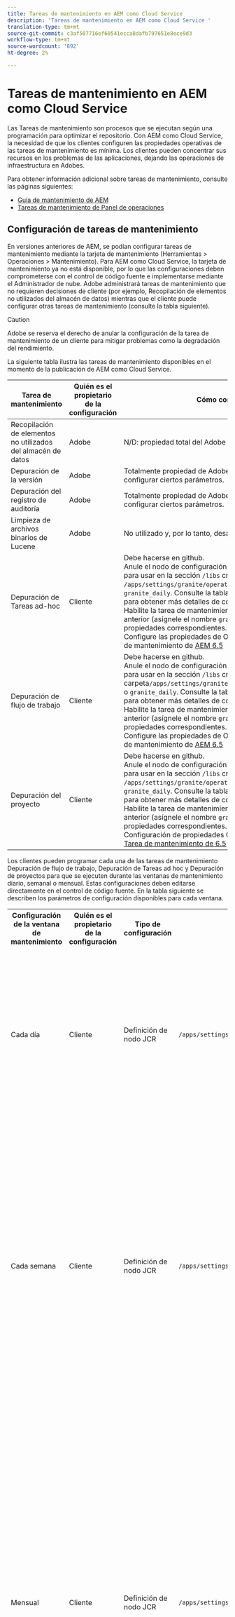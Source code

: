 ```yaml
---
title: Tareas de mantenimiento en AEM como Cloud Service
description: 'Tareas de mantenimiento en AEM como Cloud Service '
translation-type: tm+mt
source-git-commit: c3af507716ef60541ecca8dafb797651e8ece9d3
workflow-type: tm+mt
source-wordcount: '892'
ht-degree: 2%

---
```



# Tareas de mantenimiento en AEM como Cloud Service

Las Tareas de mantenimiento son procesos que se ejecutan según una programación para optimizar el repositorio. Con AEM como Cloud Service, la necesidad de que los clientes configuren las propiedades operativas de las tareas de mantenimiento es mínima. Los clientes pueden concentrar sus recursos en los problemas de las aplicaciones, dejando las operaciones de infraestructura en Adobes.

Para obtener información adicional sobre tareas de mantenimiento, consulte las páginas siguientes:

* [Guía de mantenimiento de AEM](https://helpx.adobe.com/experience-manager/kb/AEM6-Maintenance-Guide.html)
* [Tareas de mantenimiento de Panel de operaciones](https://helpx.adobe.com/experience-manager/6-5/sites/administering/using/operations-dashboard.html#AutomatedMaintenanceTasks)

## Configuración de tareas de mantenimiento

En versiones anteriores de AEM, se podían configurar tareas de mantenimiento mediante la tarjeta de mantenimiento (Herramientas > Operaciones > Mantenimiento). Para AEM como Cloud Service, la tarjeta de mantenimiento ya no está disponible, por lo que las configuraciones deben comprometerse con el control de código fuente e implementarse mediante el Administrador de nube. Adobe administrará tareas de mantenimiento que no requieren decisiones de cliente (por ejemplo, Recopilación de elementos no utilizados del almacén de datos) mientras que el cliente puede configurar otras tareas de mantenimiento (consulte la tabla siguiente).

>[!CAUTION]
>
>Adobe se reserva el derecho de anular la configuración de la tarea de mantenimiento de un cliente para mitigar problemas como la degradación del rendimiento.

La siguiente tabla ilustra las tareas de mantenimiento disponibles en el momento de la publicación de AEM como Cloud Service.

| Tarea de mantenimiento | Quién es el propietario de la configuración | Cómo configurar (opcional) |
|---|---|---|
| Recopilación de elementos no utilizados del almacén de datos | Adobe | N/D: propiedad total del Adobe |
| Depuración de la versión | Adobe | Totalmente propiedad de Adobe, pero en el futuro, los clientes podrán configurar ciertos parámetros. |
| Depuración del registro de auditoría | Adobe | Totalmente propiedad de Adobe, pero en el futuro, los clientes podrán configurar ciertos parámetros. |
| Limpieza de archivos binarios de Lucene | Adobe | No utilizado y, por lo tanto, desactivado por Adobe. |
| Depuración de Tareas ad-hoc | Cliente | Debe hacerse en github. <br> Anule el nodo de configuración de la ventana de mantenimiento lista para usar en la sección `/libs` creando propiedades en la carpeta `/apps/settings/granite/operations/maintenance/granite_weekly` o `granite_daily`. Consulte la tabla Ventana de mantenimiento siguiente para obtener más detalles de configuración. <br> Habilite la tarea de mantenimiento agregando otro nodo debajo del nodo anterior (asígnele el nombre `granite_TaskPurgeTask`) con las propiedades correspondientes. <br> Configure las propiedades de OSGI consulte la documentación de Tarea de mantenimiento de [AEM 6.5](https://helpx.adobe.com/experience-manager/kb/AEM6-Maintenance-Guide.html) |
| Depuración de flujo de trabajo | Cliente | Debe hacerse en github. <br> Anule el nodo de configuración de la ventana de mantenimiento lista para usar en la sección `/libs` creando propiedades en la carpeta`/apps/settings/granite/operations/maintenance/granite_weekly` o `granite_daily`. Consulte la tabla Ventana de mantenimiento siguiente para obtener más detalles de configuración. <br> Habilite la tarea de mantenimiento agregando otro nodo debajo del nodo anterior (asígnele el nombre `granite_WorkflowPurgeTask`) con las propiedades correspondientes. <br> Configure las propiedades de OSGI consulte la documentación de Tarea de mantenimiento de [AEM 6.5](https://helpx.adobe.com/experience-manager/kb/AEM6-Maintenance-Guide.html) |
| Depuración del proyecto | Cliente | Debe hacerse en github. <br> Anule el nodo de configuración de la ventana de mantenimiento lista para usar en la sección `/libs` creando propiedades en la carpeta `/apps/settings/granite/operations/maintenance/granite_weekly` o `granite_daily`. Consulte la tabla Ventana de mantenimiento siguiente para obtener más detalles de configuración. <br> Habilite la tarea de mantenimiento agregando un nodo debajo del nodo anterior (asígnele el nombre `granite_ProjectPurgeTask`) con las propiedades correspondientes. <br> Configuración de propiedades OSGI consulte [AEM documentación de Tarea de mantenimiento de 6.5](https://helpx.adobe.com/experience-manager/kb/AEM6-Maintenance-Guide.html) |

Los clientes pueden programar cada una de las tareas de mantenimiento Depuración de flujo de trabajo, Depuración de Tareas ad hoc y Depuración de proyectos para que se ejecuten durante las ventanas de mantenimiento diario, semanal o mensual. Estas configuraciones deben editarse directamente en el control de código fuente. En la tabla siguiente se describen los parámetros de configuración disponibles para cada ventana.

<table>
  <tr>
    <th>Configuración de la ventana de mantenimiento</th>
    <th>Quién es el propietario de la configuración</th>
    <th>Tipo de configuración</th>
    <th>Lugar de residencia</th>
    <th>Ejemplo</th>
    <th>Parámetros</th>
  </tr>
  <tr>
    <td>Cada día</td>
    <td>Cliente</td>
    <td>Definición de nodo JCR</td>
    <td><code>/apps/settings/granite/operations/maintenance/granite_daily </code></td>
    <td>Consulte el ejemplo de código 1 a continuación</td>
   <td>
    <ul>
    <li><strong>windowSchedule</strong> = day (este valor no debe cambiarse)</li>
    <li><strong>windowStartTime</strong> = HH:MM usando como reloj de 24 horas. Define cuándo deben comenzar a ejecutarse las Tareas de mantenimiento asociadas con la ventana de mantenimiento diario.</li>
    <li><strong>windowEndTime</strong> = HH:MM usando como reloj de 24 horas. Define cuándo las Tareas de mantenimiento asociadas con la ventana de mantenimiento diario deben dejar de ejecutarse si aún no se han completado.</li>
    </ul> </td> 
  </tr>
  <tr>
    <td>Cada semana</td>
    <td>Cliente</td>
    <td>Definición de nodo JCR</td>
    <td><code>/apps/settings/granite/operations/maintenance/granite_weekly</code></td>
    <td>Véase el ejemplo de código 2 a continuación</td>
     <td>
    <ul>
    <li><strong>windowSchedule</strong> = semanal (este valor no debe cambiarse)</li>
    <li><strong>windowStartTime</strong> = HH:MM usando como reloj de 24 horas. Define cuándo deben comenzar a ejecutarse las Tareas de mantenimiento asociadas con la ventana de mantenimiento semanal.</li>
    <li><strong>windowEndTime</strong> = HH:MM usando como reloj de 24 horas. Define cuándo las Tareas de mantenimiento asociadas con la ventana de mantenimiento semanal deben dejar de ejecutarse si aún no se han completado.</li>
    <li><strong>windowScheduleWeekdays = Matriz de 2 valores de 1 a 7. p. ej. [5,5].</strong> El primer valor de la matriz es el día de inicio en el que se programa el trabajo y el segundo valor es el día final en el que se detendrá el trabajo. La hora exacta del inicio y del final se rige por windowStartTime y windowEndTime respectivamente.</li>
    </ul> </td> 
  </tr>
  <tr>
    <td>Mensual</td>
    <td>Cliente</td>
    <td>Definición de nodo JCR</td>
    <td><code>/apps/settings/granite/operations/maintenance/granite_monthly</code></td>
    <td>Véase el ejemplo de código 3 a continuación</td>
     <td>
    <ul>
    <li><strong>windowSchedule</strong> = day (este valor no debe cambiarse)</li>
    <li><strong>windowStartTime</strong> = HH:MM usando como reloj de 24 horas. Define cuándo deben comenzar a ejecutarse las Tareas de mantenimiento asociadas con la ventana de mantenimiento mensual.</li>
    <li><strong>windowEndTime</strong> = HH:MM usando como reloj de 24 horas. Define cuándo las Tareas de mantenimiento asociadas con la ventana de mantenimiento mensual deben dejar de ejecutarse si aún no se han completado.</li>
    <li><strong>windowScheduleWeekdays = Matriz de 2 valores de 1 a 7. p. ej. [5,5].</strong> El primer valor de la matriz es el día de inicio en el que se programa el trabajo y el segundo valor es el día final en el que se detendrá el trabajo. La hora exacta del inicio y del final se rige por windowStartTime y windowEndTime respectivamente.</li>
    <li><strong>windowFirstLastStartDay - 0/1</strong> 0 para programar la primera semana del mes o 1 para programar la última semana del mes. La ausencia de un valor programaría los trabajos de forma efectiva todos los días, según lo regido por windowScheduleWeekdays cada mes.</li>
    </ul> </td> 
  </tr>
</table>

Muestra de código 1

```xml
<?xml version="1.0" encoding="UTF-8"?>
<jcr:root xmlns:sling="http://sling.apache.org/jcr/sling/1.0" 
  xmlns:jcr="http://www.jcp.org/jcr/1.0" 
  jcr:primaryType="sling:Folder"
  sling:configCollectionInherit="true"
  sling:configPropertyInherit="true"
  windowSchedule="daily"
  windowStartTime="03:00"
  windowEndTime="05:00"
 />
```

Muestra de código 2

```xml
<?xml version="1.0" encoding="UTF-8"?>
<jcr:root xmlns:sling="http://sling.apache.org/jcr/sling/1.0" 
   xmlns:jcr="http://www.jcp.org/jcr/1.0"
   jcr:primaryType="sling:Folder"
   sling:configCollectionInherit="true"
   sling:configPropertyInherit="true"
   windowEndTime="15:30"
   windowSchedule="weekly"
   windowScheduleWeekdays="[5,5]"
   windowStartTime="14:30"/>
```

Muestra de código 3

```xml
<?xml version="1.0" encoding="UTF-8"?>
<jcr:root xmlns:sling="http://sling.apache.org/jcr/sling/1.0" 
   xmlns:jcr="http://www.jcp.org/jcr/1.0"
   jcr:primaryType="sling:Folder"
   sling:configCollectionInherit="true"
   sling:configPropertyInherit="true"
   windowEndTime="15:30"
   windowSchedule="monthly"
   windowFirstLastStartDay=0
   windowScheduleWeekdays="[5,5]"
   windowStartTime="14:30"/>
```
